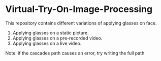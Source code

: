 # Virtual-Try-On-Image-Processing

This repository contains different variations of applying glasses on face. 

1. Applying glasses on a static picture. 
2. Applying glasses on a pre-recorded video. 
3. Applying glasses on a live video. 

Note: if the cascades path causes an error, try writing the full path. 
